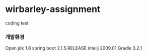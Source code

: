 # wirbarley-assignment
coding test

### 개발환경
Open jdk 1.8
spring boot 2.1.5.RELEASE
intelij 2009.01
Gradle 3.2.1
